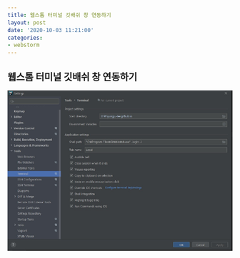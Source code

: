 ```yaml
---
title: 웹스톰 터미널 깃배쉬 창 연동하기
layout: post
date: '2020-10-03 11:21:00'
categories:
- webstorm
---
```


## 웹스톰 터미널 깃배쉬 창 연동하기

![](/static/img/webstorm/image01.jpg)